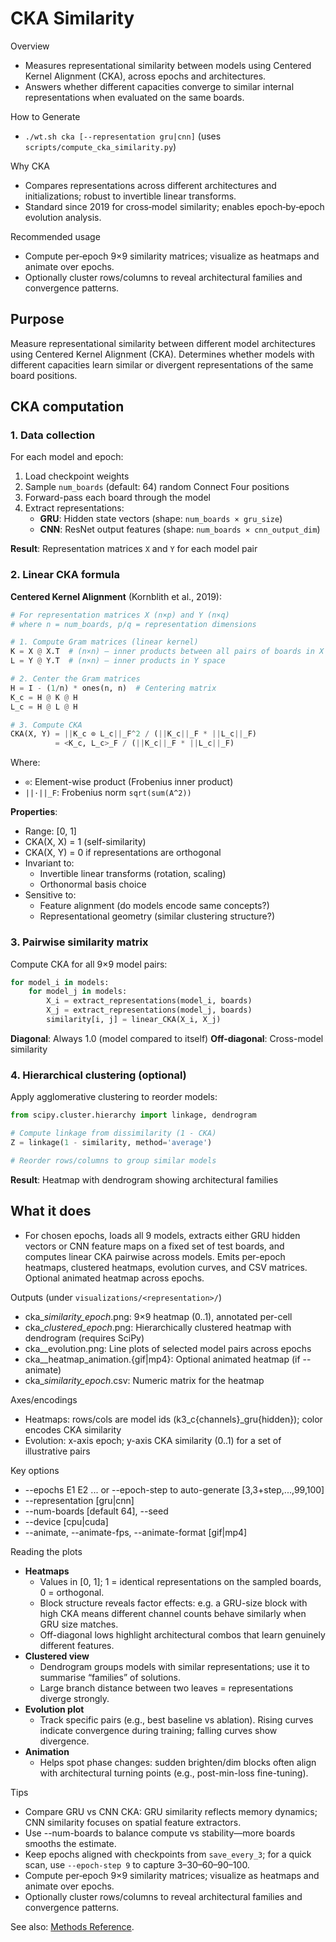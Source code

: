 # CKA Similarity

Overview
- Measures representational similarity between models using Centered Kernel Alignment (CKA), across epochs and architectures.
- Answers whether different capacities converge to similar internal representations when evaluated on the same boards.

How to Generate
- `./wt.sh cka [--representation gru|cnn]` (uses `scripts/compute_cka_similarity.py`)

Why CKA
- Compares representations across different architectures and initializations; robust to invertible linear transforms.
- Standard since 2019 for cross‑model similarity; enables epoch‑by‑epoch evolution analysis.

Recommended usage
- Compute per‑epoch 9×9 similarity matrices; visualize as heatmaps and animate over epochs.
- Optionally cluster rows/columns to reveal architectural families and convergence patterns.

## Purpose

Measure representational similarity between different model architectures using Centered Kernel Alignment (CKA). Determines whether models with different capacities learn similar or divergent representations of the same board positions.

## CKA computation

### 1. Data collection

For each model and epoch:
1. Load checkpoint weights
2. Sample `num_boards` (default: 64) random Connect Four positions
3. Forward-pass each board through the model
4. Extract representations:
   - **GRU**: Hidden state vectors (shape: `num_boards × gru_size`)
   - **CNN**: ResNet output features (shape: `num_boards × cnn_output_dim`)

**Result**: Representation matrices `X` and `Y` for each model pair

### 2. Linear CKA formula

**Centered Kernel Alignment** (Kornblith et al., 2019):

```python
# For representation matrices X (n×p) and Y (n×q)
# where n = num_boards, p/q = representation dimensions

# 1. Compute Gram matrices (linear kernel)
K = X @ X.T  # (n×n) — inner products between all pairs of boards in X space
L = Y @ Y.T  # (n×n) — inner products in Y space

# 2. Center the Gram matrices
H = I - (1/n) * ones(n, n)  # Centering matrix
K_c = H @ K @ H
L_c = H @ L @ H

# 3. Compute CKA
CKA(X, Y) = ||K_c ⊙ L_c||_F^2 / (||K_c||_F * ||L_c||_F)
          = <K_c, L_c>_F / (||K_c||_F * ||L_c||_F)
```

Where:
- `⊙`: Element-wise product (Frobenius inner product)
- `||·||_F`: Frobenius norm `sqrt(sum(A^2))`

**Properties**:
- Range: [0, 1]
- CKA(X, X) = 1 (self-similarity)
- CKA(X, Y) = 0 if representations are orthogonal
- Invariant to:
  - Invertible linear transforms (rotation, scaling)
  - Orthonormal basis choice
- Sensitive to:
  - Feature alignment (do models encode same concepts?)
  - Representational geometry (similar clustering structure?)

### 3. Pairwise similarity matrix

Compute CKA for all 9×9 model pairs:
```python
for model_i in models:
    for model_j in models:
        X_i = extract_representations(model_i, boards)
        X_j = extract_representations(model_j, boards)
        similarity[i, j] = linear_CKA(X_i, X_j)
```

**Diagonal**: Always 1.0 (model compared to itself)
**Off-diagonal**: Cross-model similarity

### 4. Hierarchical clustering (optional)

Apply agglomerative clustering to reorder models:
```python
from scipy.cluster.hierarchy import linkage, dendrogram

# Compute linkage from dissimilarity (1 - CKA)
Z = linkage(1 - similarity, method='average')

# Reorder rows/columns to group similar models
```

**Result**: Heatmap with dendrogram showing architectural families

## What it does
- For chosen epochs, loads all 9 models, extracts either GRU hidden vectors or CNN feature maps on a fixed set of test boards, and computes linear CKA pairwise across models. Emits per-epoch heatmaps, clustered heatmaps, evolution curves, and CSV matrices. Optional animated heatmap across epochs.

Outputs (under `visualizations/<representation>/`)
- cka_<rep>_similarity_epoch_<E>.png: 9×9 heatmap (0..1), annotated per-cell
- cka_<rep>_clustered_epoch_<E>.png: Hierarchically clustered heatmap with dendrogram (requires SciPy)
- cka_<rep>_evolution.png: Line plots of selected model pairs across epochs
- cka_<rep>_heatmap_animation.{gif|mp4}: Optional animated heatmap (if --animate)
- cka_<rep>_similarity_epoch_<E>.csv: Numeric matrix for the heatmap

Axes/encodings
- Heatmaps: rows/cols are model ids (k3_c{channels}_gru{hidden}); color encodes CKA similarity
- Evolution: x-axis epoch; y-axis CKA similarity (0..1) for a set of illustrative pairs

Key options
- --epochs E1 E2 ... or --epoch-step to auto-generate [3,3+step,...,99,100]
- --representation [gru|cnn]
- --num-boards [default 64], --seed
- --device [cpu|cuda]
- --animate, --animate-fps, --animate-format [gif|mp4]

Reading the plots
- **Heatmaps**
  - Values in [0, 1]; 1 = identical representations on the sampled boards, 0 = orthogonal.
  - Block structure reveals factor effects: e.g. a GRU-size block with high CKA means different channel counts behave similarly when GRU size matches.
  - Off-diagonal lows highlight architectural combos that learn genuinely different features.
- **Clustered view**
  - Dendrogram groups models with similar representations; use it to summarise “families” of solutions.
  - Large branch distance between two leaves = representations diverge strongly.
- **Evolution plot**
  - Track specific pairs (e.g., best baseline vs ablation). Rising curves indicate convergence during training; falling curves show divergence.
- **Animation**
  - Helps spot phase changes: sudden brighten/dim blocks often align with architectural turning points (e.g., post-min-loss fine-tuning).

Tips
- Compare GRU vs CNN CKA: GRU similarity reflects memory dynamics; CNN similarity focuses on spatial feature extractors.
- Use --num-boards to balance compute vs stability—more boards smooths the estimate.
- Keep epochs aligned with checkpoints from `save_every_3`; for a quick scan, use `--epoch-step 9` to capture 3–30–60–90–100.
- Compute per‑epoch 9×9 similarity matrices; visualize as heatmaps and animate over epochs.
- Optionally cluster rows/columns to reveal architectural families and convergence patterns.
 
See also: [Methods Reference](../../reference/methods).

